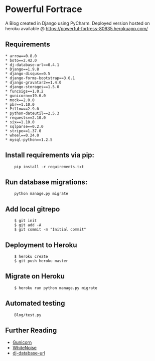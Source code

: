 # Powerful Fortrace

A Blog created in Django using PyCharm. Deployed version hosted on heroku available @ https://powerful-fortress-80635.herokuapp.com/

## Requirements

```
* arrow==0.8.0
* boto==2.42.0
* dj-database-url==0.4.1
* Django==1.9.8
* django-disqus==0.5
* django-forms-bootstrap==3.0.1
* django-gravatar2==1.4.0
* django-storages==1.5.0
* funcsigs==1.0.2
* gunicorn==19.6.0
* mock==2.0.0
* pbr==1.10.0
* Pillow==2.9.0
* python-dateutil==2.5.3
* requests==2.10.0
* six==1.10.0
* sqlparse==0.2.0
* stripe==1.37.0
* wheel==0.24.0
* mysql-python==1.2.5
```

## Install requirements via pip:

```
    pip install -r requirements.txt
```

## Run database migrations:

```
    python manage.py migrate
```

## Add local gitrepo

```
    $ git init
    $ git add -A
    $ git commit -m "Initial commit"
```

## Deployment to Heroku

```
    $ heroku create
    $ git push heroku master
```

## Migrate on Heroku

```
    $ heroku run python manage.py migrate
```

## Automated testing

```
    Blog/test.py
```

## Further Reading

- [Gunicorn](https://warehouse.python.org/project/gunicorn/)
- [WhiteNoise](https://warehouse.python.org/project/whitenoise/)
- [dj-database-url](https://warehouse.python.org/project/dj-database-url/)

